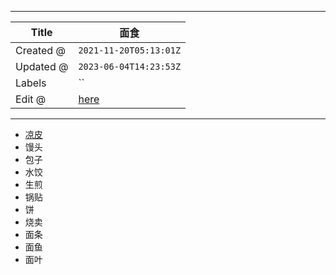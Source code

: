 -----

| Title     | 面食                                                |
| --------- | ------------------------------------------------- |
| Created @ | `2021-11-20T05:13:01Z`                            |
| Updated @ | `2023-06-04T14:23:53Z`                            |
| Labels    | \`\`                                              |
| Edit @    | [here](https://github.com/junxnone/shi/issues/49) |

-----

  - [凉皮](/凉皮)
  - 馒头
  - 包子
  - 水饺
  - 生煎
  - 锅贴
  - 饼
  - 烧卖
  - 面条
  - 面鱼
  - 面叶
